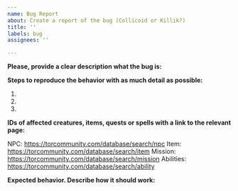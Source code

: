 ```yaml
---
name: Bug Report
about: Create a report of the bug (Collicoid or Killik?)
title: ''
labels: bug
assignees: ''

---
```


**Please, provide a clear description what the bug is:**

**Steps to reproduce the behavior with as much detail as possible:**

1.
2. 
3. 

**IDs of affected creatures, items, quests or spells with a link to the relevant page:**

NPC: https://torcommunity.com/database/search/npc
Item: https://torcommunity.com/database/search/item
Mission: https://torcommunity.com/database/search/mission
Abilities: https://torcommunity.com/database/search/ability

**Expected behavior. Describe how it should work:**
